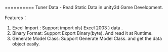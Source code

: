 
==========
Tuner Data - Read Static Data in unity3d Game Development.

Features：

  1. Excel Import : Support import xls( Excel 2003 ) data .
  2. Binary Format: Support Export Binary(byte). And read it at Runtime.
  3. Generate Model Class: Support Generate Model Class. and get the data object easily.
